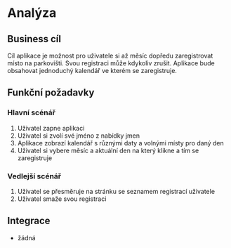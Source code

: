 # Analýza

## Business cíl
Cíl aplikace je možnost pro uživatele si až měsíc dopředu zaregistrovat místo na parkovišti. Svou registraci může kdykoliv zrušit. Aplikace bude obsahovat jednoduchý kalendář ve kterém se zaregistruje.

## Funkční požadavky

### Hlavní scénář
1. Uživatel zapne aplikaci
2. Uživatel si zvolí své jméno z nabídky jmen
3. Aplikace zobrazí kalendář s různými daty a volnými místy pro daný den
4. Uživatel si vybere měsíc a aktuální den na který klikne a tím se zaregistruje

### Vedlejší scénář
1. Uživatel se přesměruje na stránku se seznamem registrací uživatele
3. Uživatel smaže svou registraci

## Integrace
- žádná
